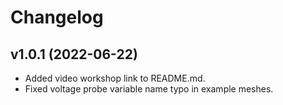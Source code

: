 # Changelog

## v1.0.1 (2022-06-22)

- Added video workshop link to README.md.
- Fixed voltage probe variable name typo in example meshes.